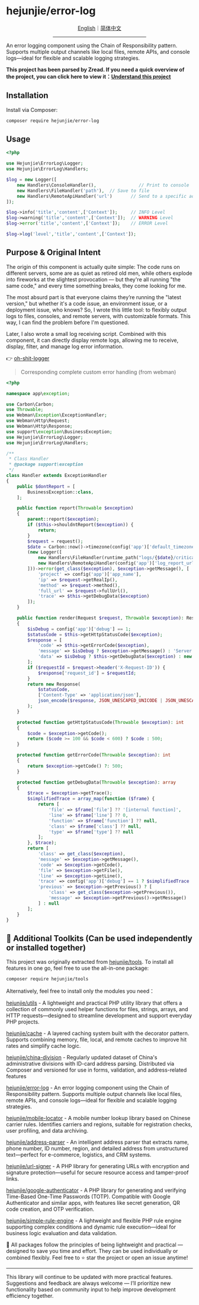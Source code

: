 # hejunjie/error-log

<div align="center">
  <a href="./README.md">English</a>｜<a href="./README.zh-CN.md">简体中文</a>
  <hr width="50%"/>
</div>

An error logging component using the Chain of Responsibility pattern. Supports multiple output channels like local files, remote APIs, and console logs—ideal for flexible and scalable logging strategies.

**This project has been parsed by Zread. If you need a quick overview of the project, you can click here to view it：[Understand this project](https://zread.ai/zxc7563598/php-error-log)**

## Installation

Install via Composer:

```bash
composer require hejunjie/error-log
```

## Usage

```php
<?php

use Hejunjie\ErrorLog\Logger;
use Hejunjie\ErrorLog\Handlers;

$log = new Logger([
    new Handlers\ConsoleHandler(),                // Print to console
    new Handlers\FileHandler('path'),  // Save to file
    new Handlers\RemoteApiHandler('url')       // Send to a specific address
]);

$log->info('title','content',['Context']);     // INFO Level
$log->warning('title','content',['Context']);  // WARNING Level
$log->error('title','content',['Context']);    // ERROR Level

$log->log('level','title','content',['Context']);
```

## Purpose & Original Intent

The origin of this component is actually quite simple:
The code runs on different servers, some are as quiet as retired old men, while others explode into fireworks at the slightest provocation — but they're all running "the same code," and every time something breaks, they come looking for me.

The most absurd part is that everyone claims they’re running the "latest version," but whether it's a code issue, an environment issue, or a deployment issue, who knows?
So, I wrote this little tool: to flexibly output logs to files, consoles, and remote servers, with customizable formats. This way, I can find the problem before I'm questioned.

Later, I also wrote a small log receiving script. Combined with this component, it can directly display remote logs, allowing me to receive, display, filter, and manage log error information.

👉 [oh-shit-logger](https://github.com/zxc7563598/oh-shit-logger)

> Corresponding complete custom error handling (from webman)

```php
<?php

namespace app\exception;

use Carbon\Carbon;
use Throwable;
use Webman\Exception\ExceptionHandler;
use Webman\Http\Request;
use Webman\Http\Response;
use support\exception\BusinessException;
use Hejunjie\ErrorLog\Logger;
use Hejunjie\ErrorLog\Handlers;

/**
 * Class Handler
 * @package support\exception
 */
class Handler extends ExceptionHandler
{
    public $dontReport = [
        BusinessException::class,
    ];

    public function report(Throwable $exception)
    {
        parent::report($exception);
        if ($this->shouldntReport($exception)) {
            return;
        }
        $request = request();
        $date = Carbon::now()->timezone(config('app')['default_timezone'])->format('Y-m-d');
        (new Logger([
            new Handlers\FileHandler(runtime_path("logs/{$date}/critical")),
            new Handlers\RemoteApiHandler(config('app')['log_report_url'])
        ]))->error(get_class($exception), $exception->getMessage(), [
            'project' => config('app')['app_name'],
            'ip' => $request->getRealIp(),
            'method' => $request->method(),
            'full_url' => $request->fullUrl(),
            'trace' => $this->getDebugData($exception)
        ]);
    }

    public function render(Request $request, Throwable $exception): Response
    {
        $isDebug = config('app')['debug'] == 1;
        $statusCode = $this->getHttpStatusCode($exception);
        $response = [
            'code' => $this->getErrorCode($exception),
            'message' => $isDebug ? $exception->getMessage() : 'Server Error',
            'data' => $isDebug ? $this->getDebugData($exception) : new \stdClass()
        ];
        if ($requestId = $request->header('X-Request-ID')) {
            $response['request_id'] = $requestId;
        }
        return new Response(
            $statusCode,
            ['Content-Type' => 'application/json'],
            json_encode($response, JSON_UNESCAPED_UNICODE | JSON_UNESCAPED_SLASHES)
        );
    }

    protected function getHttpStatusCode(Throwable $exception): int
    {
        $code = $exception->getCode();
        return ($code >= 100 && $code < 600) ? $code : 500;
    }

    protected function getErrorCode(Throwable $exception): int
    {
        return $exception->getCode() ?: 500;
    }

    protected function getDebugData(Throwable $exception): array
    {
        $trace = $exception->getTrace();
        $simplifiedTrace = array_map(function ($frame) {
            return [
                'file' => $frame['file'] ?? '[internal function]',
                'line' => $frame['line'] ?? 0,
                'function' => $frame['function'] ?? null,
                'class' => $frame['class'] ?? null,
                'type' => $frame['type'] ?? null
            ];
        }, $trace);
        return [
            'class' => get_class($exception),
            'message' => $exception->getMessage(),
            'code' => $exception->getCode(),
            'file' => $exception->getFile(),
            'line' => $exception->getLine(),
            'trace' => config('app')['debug'] == 1 ? $simplifiedTrace : array_slice($simplifiedTrace, 0, 5),
            'previous' => $exception->getPrevious() ? [
                'class' => get_class($exception->getPrevious()),
                'message' => $exception->getPrevious()->getMessage()
            ] : null
        ];
    }
}

```

## 🔧 Additional Toolkits (Can be used independently or installed together)

This project was originally extracted from [hejunjie/tools](https://github.com/zxc7563598/php-tools).
To install all features in one go, feel free to use the all-in-one package:

```bash
composer require hejunjie/tools
```

Alternatively, feel free to install only the modules you need：

[hejunjie/utils](https://github.com/zxc7563598/php-utils) - A lightweight and practical PHP utility library that offers a collection of commonly used helper functions for files, strings, arrays, and HTTP requests—designed to streamline development and support everyday PHP projects.

[hejunjie/cache](https://github.com/zxc7563598/php-cache) - A layered caching system built with the decorator pattern. Supports combining memory, file, local, and remote caches to improve hit rates and simplify cache logic.

[hejunjie/china-division](https://github.com/zxc7563598/php-china-division) - Regularly updated dataset of China's administrative divisions with ID-card address parsing. Distributed via Composer and versioned for use in forms, validation, and address-related features

[hejunjie/error-log](https://github.com/zxc7563598/php-error-log) - An error logging component using the Chain of Responsibility pattern. Supports multiple output channels like local files, remote APIs, and console logs—ideal for flexible and scalable logging strategies.

[hejunjie/mobile-locator](https://github.com/zxc7563598/php-mobile-locator) - A mobile number lookup library based on Chinese carrier rules. Identifies carriers and regions, suitable for registration checks, user profiling, and data archiving.

[hejunjie/address-parser](https://github.com/zxc7563598/php-address-parser) - An intelligent address parser that extracts name, phone number, ID number, region, and detailed address from unstructured text—perfect for e-commerce, logistics, and CRM systems.

[hejunjie/url-signer](https://github.com/zxc7563598/php-url-signer) - A PHP library for generating URLs with encryption and signature protection—useful for secure resource access and tamper-proof links.

[hejunjie/google-authenticator](https://github.com/zxc7563598/php-google-authenticator) - A PHP library for generating and verifying Time-Based One-Time Passwords (TOTP). Compatible with Google Authenticator and similar apps, with features like secret generation, QR code creation, and OTP verification.

[hejunjie/simple-rule-engine](https://github.com/zxc7563598/php-simple-rule-engine) - A lightweight and flexible PHP rule engine supporting complex conditions and dynamic rule execution—ideal for business logic evaluation and data validation.

👀 All packages follow the principles of being lightweight and practical — designed to save you time and effort. They can be used individually or combined flexibly. Feel free to ⭐ star the project or open an issue anytime!

---

This library will continue to be updated with more practical features. Suggestions and feedback are always welcome — I’ll prioritize new functionality based on community input to help improve development efficiency together.
